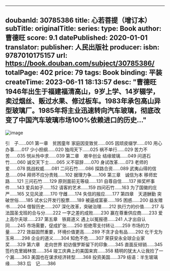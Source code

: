 
---
doubanId: 30785386
title: 心若菩提（增订本）
subTitle: 
originalTitle: 
series: 
type: Book
author: 曹德旺
score: 9.1
datePublished: 2020-01-01
translator: 
publisher: 人民出版社
producer: 
isbn: 9787010175157
url: https://book.douban.com/subject/30785386/
totalPage: 402
price: 79
tags: Book
binding: 平装
createTime: 2023-06-11 18:13:57
desc: "曹德旺1946年出生于福建福清高山，9岁上学、14岁辍学，卖过烟丝、贩过水果、修过板车。1983年承包高山异型玻璃厂。1985年将主业迅速转向汽车玻璃，彻底改变了中国汽车玻璃市场100%依赖进口的历史..."
---

![image](assets/s34113778.jpg)

引　子......001
第一章　贫困童年
家庭因变致贫......005
因顽皮缀学......010
用心办事......017
少小担纲......020
独闯天下......025
祸不单行......029
苦力不苦......035
悯从怜中求......039
第二章　艰辛创业
结缘玻璃......049
问道石竹......060
诚交天下士......065
义不容辞......070
身试改革......073
老师的爱......078
挑战权威......081
二问石竹......086
探路合资......089
武夷山得的信息......094
拜师不应分贵贱......102
据理力争......106
第三章　诚信为本
移师宏路......121
三问石竹......129
原则面前无等级......131
自尊自信......137
摔奖杯事件......143
爱兵如子......152
请客的艺术......159
四问石竹......163
为了国徽的庄严......165
又见风波......170
守雌......174
失信的报应......177
第四章　天道酬勤
突破世俗......185
试水公开发行股票......189
被逼成富豪......195
困惑......200
益友赠书......204
借智历史......207
深化改革，突破治理......212
执行力的价值......217
与法国圣戈班的合与分......222
一字之差的成败......230
赢在尊重供应商......233
爱上高尔夫球......237
第五章　铁肩道义
遇上以冤报德......241
人才出自认同......245
市场需要，促成扩张......250
拒绝零支付转让......259
市场的力量......272
效益固然重要，环境价值更高......289
不贪才会有品......292
化干戈为玉帛......298
企业的道义......304
知危不危......307
荣获安永全球企业家奖......329
第六章　走向世界
初访俄罗斯留下的印象......345
直面反倾销......345
签约克里姆林宫......354
竣工庆典上的美国来宾......358
精明的犹太人让我捡了一个漏......363
美国也在谋求经济转型......368
投资美国......379
结语：半生玻璃缘......383
后　记......386
